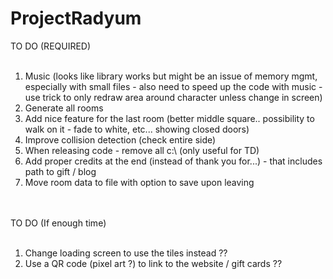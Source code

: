 # ProjectRadyum

TO DO (REQUIRED)<br><br>
<ol>
<li>Music (looks like library works but might be an issue of memory mgmt, especially with small files - also need to speed up the code with music - use trick to only redraw area around character unless change in screen)<br>
<li>Generate all rooms<br>
<li>Add nice feature for the last room (better middle square.. possibility to walk on it - fade to white, etc... showing closed doors)<br>
<li>Improve collision detection (check entire side)<br>
<li>When releasing code - remove all c:\ (only useful for TD)<br>
<li>Add proper credits at the end (instead of thank you for...) - that includes path to gift / blog<br>
<li>Move room data to file with option to save upon leaving<br>
</ol>

<br><br>
TO DO (If enough time)<br><br>
<ol>
<li>Change loading screen to use the tiles instead ??<br>
<li>Use a QR code (pixel art ?) to link to the website  / gift cards ??
</ol>
